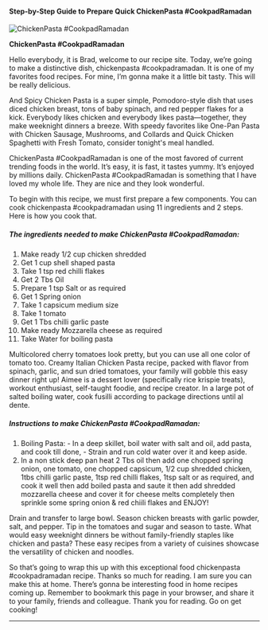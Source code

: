             

#### Step-by-Step Guide to Prepare Quick ChickenPasta #CookpadRamadan

![ChickenPasta #CookpadRamadan](https://img-global.cpcdn.com/recipes/b5e906b045e1df27/751x532cq70/chickenpasta-cookpadramadan-recipe-main-photo.jpg)

**ChickenPasta #CookpadRamadan**

Hello everybody, it is Brad, welcome to our recipe site. Today, we’re going to make a distinctive dish, chickenpasta #cookpadramadan. It is one of my favorites food recipes. For mine, I’m gonna make it a little bit tasty. This will be really delicious.

And Spicy Chicken Pasta is a super simple, Pomodoro-style dish that uses diced chicken breast, tons of baby spinach, and red pepper flakes for a kick. Everybody likes chicken and everybody likes pasta—together, they make weeknight dinners a breeze. With speedy favorites like One-Pan Pasta with Chicken Sausage, Mushrooms, and Collards and Quick Chicken Spaghetti with Fresh Tomato, consider tonight's meal handled.

ChickenPasta #CookpadRamadan is one of the most favored of current trending foods in the world. It’s easy, it is fast, it tastes yummy. It’s enjoyed by millions daily. ChickenPasta #CookpadRamadan is something that I have loved my whole life. They are nice and they look wonderful.

To begin with this recipe, we must first prepare a few components. You can cook chickenpasta #cookpadramadan using 11 ingredients and 2 steps. Here is how you cook that.

##### The ingredients needed to make ChickenPasta #CookpadRamadan:

1.  Make ready 1/2 cup chicken shredded
2.  Get 1 cup shell shaped pasta
3.  Take 1 tsp red chilli flakes
4.  Get 2 Tbs Oil
5.  Prepare 1 tsp Salt or as required
6.  Get 1 Spring onion
7.  Take 1 capsicum medium size
8.  Take 1 tomato
9.  Get 1 Tbs chilli garlic paste
10.  Make ready Mozzarella cheese as required
11.  Take Water for boiling pasta

Multicolored cherry tomatoes look pretty, but you can use all one color of tomato too. Creamy Italian Chicken Pasta recipe, packed with flavor from spinach, garlic, and sun dried tomatoes, your family will gobble this easy dinner right up! Aimee is a dessert lover (specifically rice krispie treats), workout enthusiast, self-taught foodie, and recipe creator. In a large pot of salted boiling water, cook fusilli according to package directions until al dente.

##### Instructions to make ChickenPasta #CookpadRamadan:

1.  Boiling Pasta: - In a deep skillet, boil water with salt and oil, add pasta, and cook till done, - Strain and run cold water over it and keep aside.
2.  In a non stick deep pan heat 2 Tbs oil then add one chopped spring onion, one tomato, one chopped capsicum, 1/2 cup shredded chicken, 1tbs chilli garlic paste, 1tsp red chilli flakes, 1tsp salt or as required, and cook it well then add boiled pasta and saute it then add shredded mozzarella cheese and cover it for cheese melts completely then sprinkle some spring onion & red chiili flakes and ENJOY!

Drain and transfer to large bowl. Season chicken breasts with garlic powder, salt, and pepper. Tip in the tomatoes and sugar and season to taste. What would easy weeknight dinners be without family-friendly staples like chicken and pasta? These easy recipes from a variety of cuisines showcase the versatility of chicken and noodles.

So that’s going to wrap this up with this exceptional food chickenpasta #cookpadramadan recipe. Thanks so much for reading. I am sure you can make this at home. There’s gonna be interesting food in home recipes coming up. Remember to bookmark this page in your browser, and share it to your family, friends and colleague. Thank you for reading. Go on get cooking!

* * *